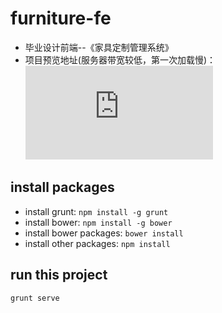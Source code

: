 # furniture-fe  
* 毕业设计前端--《家具定制管理系统》
* 项目预览地址(服务器带宽较低，第一次加载慢)：![furniture-web](http://springsunshine.cn/furniture-web/index.html)

## install packages  
* install grunt: `npm install -g grunt`   
* install bower: `npm install -g bower`
* install bower packages: `bower install`
* install other packages: `npm install`
 
## run this project  
`grunt serve`
